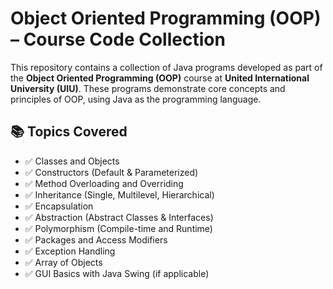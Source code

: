 # Object Oriented Programming (OOP) – Course Code Collection

This repository contains a collection of Java programs developed as part of the **Object Oriented Programming (OOP)** course at **United International University (UIU)**. These programs demonstrate core concepts and principles of OOP, using Java as the programming language. 

## 📚 Topics Covered  

- ✅ Classes and Objects  
- ✅ Constructors (Default & Parameterized)
- ✅ Method Overloading and Overriding  
- ✅ Inheritance (Single, Multilevel, Hierarchical)  
- ✅ Encapsulation  
- ✅ Abstraction (Abstract Classes & Interfaces)  
- ✅ Polymorphism (Compile-time and Runtime)  
- ✅ Packages and Access Modifiers  
- ✅ Exception Handling  
- ✅ Array of Objects  
- ✅ GUI Basics with Java Swing (if applicable)
